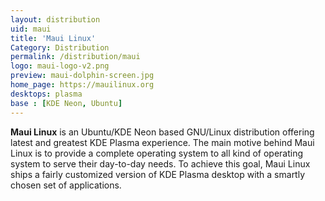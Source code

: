 ```yaml
---
layout: distribution
uid: maui
title: 'Maui Linux'
Category: Distribution
permalink: /distribution/maui
logo: maui-logo-v2.png
preview: maui-dolphin-screen.jpg
home_page: https://mauilinux.org
desktops: plasma
base : [KDE Neon, Ubuntu]
---
```


**Maui Linux** is an Ubuntu/KDE Neon based GNU/Linux distribution offering latest and greatest KDE Plasma
experience. The main motive behind Maui Linux is to provide a complete operating system to all kind of
operating system to serve their day-to-day needs. To achieve this goal, Maui Linux ships a fairly customized
version of KDE Plasma desktop with a smartly chosen set of applications.

